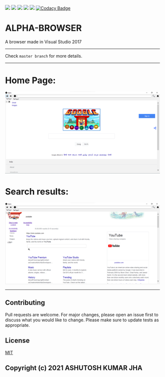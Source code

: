 ![](https://img.shields.io/github/issues/ASHUdev05/ALPHA-BROWSER)
![](https://img.shields.io/github/forks/ASHUdev05/ALPHA-BROWSER)
![](https://img.shields.io/github/stars/ASHUdev05/ALPHA-BROWSER)
![](https://img.shields.io/github/license/ASHUdev05/ALPHA-BROWSER)
[![](https://img.shields.io/discord/856105398910058516?style=flat-square)](https://discord.gg/9MRgCnbNDx)
[![Codacy Badge](https://app.codacy.com/project/badge/Grade/b6f5a1d4c3914f38a8aa740d553cdbdd)](https://www.codacy.com/gh/ASHUdev05/ALPHA-BROWSER/dashboard?utm_source=github.com&amp;utm_medium=referral&amp;utm_content=ASHUdev05/ALPHA-BROWSER&amp;utm_campaign=Badge_Grade)
# ALPHA-BROWSER
A browser made in Visual Studio 2017
***
Check `master branch` for more details.
***
# Home Page:
![alt text](https://github.com/ASHUdev05/ALPHA-BROWSER/blob/main/sample.png?raw=true)
# Search results:
![alt text](https://github.com/ASHUdev05/ALPHA-BROWSER/blob/main/sample1.png?raw=true)
***
## Contributing
Pull requests are welcome. For major changes, please open an issue first to discuss what you would like to change.
Please make sure to update tests as appropriate.
## License
[MIT](https://choosealicense.com/licenses/mit/)
## Copyright (c) 2021 ASHUTOSH KUMAR JHA
